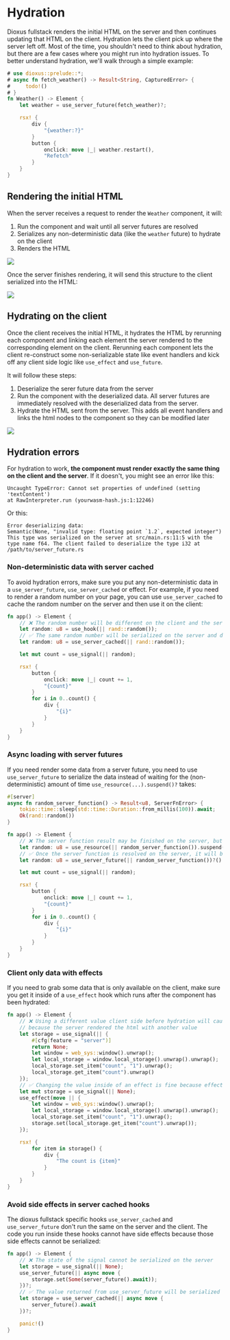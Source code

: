 # Hydration

Dioxus fullstack renders the initial HTML on the server and then continues updating that HTML on the client. Hydration lets the client pick up where the server left off. Most of the time, you shouldn't need to think about hydration, but there are a few cases where you might run into hydration issues. To better understand hydration, we'll walk through a simple example:

```rust
# use dioxus::prelude::*;
# async fn fetch_weather() -> Result<String, CapturedError> {
#     todo!()
# }
fn Weather() -> Element {
    let weather = use_server_future(fetch_weather)?;

    rsx! {
        div {
            "{weather:?}"
        }
        button {
            onclick: move |_| weather.restart(),
            "Refetch"
        }
    }
}
```

## Rendering the initial HTML

When the server receives a request to render the `Weather` component, it will:
1) Run the component and wait until all server futures are resolved
2) Serializes any non-deterministic data (like the `weather` future) to hydrate on the client
3) Renders the HTML

[![](https://mermaid.ink/img/pako:eNpdkDFTwzAMhf-KT3M70HbKwELhGMqSdAIziFhNfI2lnGzDQa__HZfk4Iq1-D1_ejr5BK04ggoOg3y0PWoy-61lE_Nbpzj2Jt68WGhI30lN4x2ZmtiReu4svBZwPs4rtckLm13958ZVaa4zmzsJozBxumqK6ynb4-C_yMxTHnLKSvGa3FyCfiabx_3Tbn4sxsTElVkub0vgLNeT3FieChYQSAN6V1Y9XSALqadAFqpydahHC5bPhcOcpPnkFqqkmRagkrseqgMOsag8Oky09Vh-J_y6I_KzSPhH3TufRGfz_A3Ce3PT?type=png)](https://mermaid-js.github.io/mermaid-live-editor/edit#pako:eNpdkDFTwzAMhf-KT3M70HbKwELhGMqSdAIziFhNfI2lnGzDQa__HZfk4Iq1-D1_ejr5BK04ggoOg3y0PWoy-61lE_Nbpzj2Jt68WGhI30lN4x2ZmtiReu4svBZwPs4rtckLm13958ZVaa4zmzsJozBxumqK6ynb4-C_yMxTHnLKSvGa3FyCfiabx_3Tbn4sxsTElVkub0vgLNeT3FieChYQSAN6V1Y9XSALqadAFqpydahHC5bPhcOcpPnkFqqkmRagkrseqgMOsag8Oky09Vh-J_y6I_KzSPhH3TufRGfz_A3Ce3PT)

Once the server finishes rendering, it will send this structure to the client serialized into the HTML:

[![](https://mermaid.ink/img/pako:eNqFUcFKAzEQ_ZUwh57agy22sAUFqaCgF1sQNCLTZLYbupss2VmLlv67s92luoo4uSRv3nvzhuzBBEuQQJqHnckwslottFdVvd5ELDNVjZ81LCk6zN0HWbVARg0vQpGyLpJhF7xaXbVIU_5MJCmxyV53hJxR7ATkbc96Irxb71i81c3q_u4_3ybKIOe5dW-DDc9P9GPzXJr7bl5yeeg3p51yXTOLa_Amd2b722QmvAdKI1XZH5mb3R57W7VVjb_dJ1_KY241Gl1IQjWQJB02bbGZ9u2BIRQUC3RWPmPfkDTIkII0JHK1GLcatD8ID2sOy3dvIOFY0xBiqDcZJCnmlbzq0iLTwqEELk5oif4phOIH69o6DrEDD5_uGqQ1?type=png)](https://mermaid-js.github.io/mermaid-live-editor/edit#pako:eNqFUcFKAzEQ_ZUwh57agy22sAUFqaCgF1sQNCLTZLYbupss2VmLlv67s92luoo4uSRv3nvzhuzBBEuQQJqHnckwslottFdVvd5ELDNVjZ81LCk6zN0HWbVARg0vQpGyLpJhF7xaXbVIU_5MJCmxyV53hJxR7ATkbc96Irxb71i81c3q_u4_3ybKIOe5dW-DDc9P9GPzXJr7bl5yeeg3p51yXTOLa_Amd2b722QmvAdKI1XZH5mb3R57W7VVjb_dJ1_KY241Gl1IQjWQJB02bbGZ9u2BIRQUC3RWPmPfkDTIkII0JHK1GLcatD8ID2sOy3dvIOFY0xBiqDcZJCnmlbzq0iLTwqEELk5oif4phOIH69o6DrEDD5_uGqQ1)

## Hydrating on the client

Once the client receives the initial HTML, it hydrates the HTML by rerunning each component and linking each element the server rendered to the corresponding element on the client. Rerunning each component lets the client re-construct some non-serializable state like event handlers and kick off any client side logic like `use_effect` and `use_future`.

It will follow these steps:
1) Deserialize the serer future data from the server
2) Run the component with the deserialized data. All server futures are immediately resolved with the deserialized data from the server.
3) Hydrate the HTML sent from the server. This adds all event handlers and links the html nodes to the component so they can be modified later

[![](https://mermaid.ink/img/pako:eNpdkLFuAjEMhl_F8gxDgemGLlyrDnThmNp0SC-Gi7g4JydpRRHvXsOdkFpnif__s534jG10hBXu-_jddlYy7GrDkMrnQezQQXp4N7juPXGGxjuCl5MT63Nkgx8Kajgv1GYfGTbbUblGWmphTYnE297_EDQkXyTwXHIRSvfqG7tQdlsY1jEMkXXWX3ul9m1u1vm7183kErsRSkuYzx-1zZQuxnRleDw4w0ASrHf60_MVMpg7CmSw0quzcjRo-KKcLTk2J26xylJohhLLocNqb_ukWRmcvqH2VpcT7upg-S3G8I96crolmcTLL4RBdIg?type=png)](https://mermaid-js.github.io/mermaid-live-editor/edit#pako:eNpdkLFuAjEMhl_F8gxDgemGLlyrDnThmNp0SC-Gi7g4JydpRRHvXsOdkFpnif__s534jG10hBXu-_jddlYy7GrDkMrnQezQQXp4N7juPXGGxjuCl5MT63Nkgx8Kajgv1GYfGTbbUblGWmphTYnE297_EDQkXyTwXHIRSvfqG7tQdlsY1jEMkXXWX3ul9m1u1vm7183kErsRSkuYzx-1zZQuxnRleDw4w0ASrHf60_MVMpg7CmSw0quzcjRo-KKcLTk2J26xylJohhLLocNqb_ukWRmcvqH2VpcT7upg-S3G8I96crolmcTLL4RBdIg)

## Hydration errors

For hydration to work, **the component must render exactly the same thing on the client and the server**. If it doesn't, you might see an error like this:

```
Uncaught TypeError: Cannot set properties of undefined (setting 'textContent')
at RawInterpreter.run (yourwasm-hash.js:1:12246)
```

Or this:

```
Error deserializing data:
Semantic(None, "invalid type: floating point `1.2`, expected integer")
This type was serialized on the server at src/main.rs:11:5 with the type name f64. The client failed to deserialize the type i32 at /path/to/server_future.rs
```

### Non-deterministic data with server cached

To avoid hydration errors, make sure you put any non-deterministic data in a `use_server_future`, `use_server_cached` or effect. For example, if you need
to render a random number on your page, you can use `use_server_cached` to cache the random number on the server and then use it on the client:

```rust
fn app() -> Element {
    // ❌ The random number will be different on the client and the server
    let random: u8 = use_hook(|| rand::random());
    // ✅ The same random number will be serialized on the server and deserialized on the client
    let random: u8 = use_server_cached(|| rand::random());

    let mut count = use_signal(|| random);

    rsx! {
        button {
            onclick: move |_| count += 1,
            "{count}"
        }
        for i in 0..count() {
            div {
                "{i}"
            }
        }
    }
}
```

### Async loading with server futures

If you need render some data from a server future, you need to use `use_server_future` to serialize the data instead of waiting for the (non-deterministic) amount of time `use_resource(...).suspend()?` takes:

```rust
#[server]
async fn random_server_function() -> Result<u8, ServerFnError> { 
    tokio::time::sleep(std::time::Duration::from_millis(100)).await;
    Ok(rand::random())
}

fn app() -> Element {
    // ❌ The server function result may be finished on the server, but pending on the client
    let random: u8 = use_resource(|| random_server_function()).suspend()?().unwrap_or_default();
    // ✅ Once the server function is resolved on the server, it will be sent to the client
    let random: u8 = use_server_future(|| random_server_function())?().unwrap().unwrap_or_default();

    let mut count = use_signal(|| random);

    rsx! {
        button {
            onclick: move |_| count += 1,
            "{count}"
        }
        for i in 0..count() {
            div {
                "{i}"
            }
        }
    }
}
```

### Client only data with effects

If you need to grab some data that is only available on the client, make sure you get it inside of a
`use_effect` hook which runs after the component has been hydrated:

```rust
fn app() -> Element {
    // ❌ Using a different value client side before hydration will cause hydration issues
    // because the server rendered the html with another value
    let storage = use_signal(|| {
        #[cfg(feature = "server")]
        return None;
        let window = web_sys::window().unwrap();
        let local_storage = window.local_storage().unwrap().unwrap();
        local_storage.set_item("count", "1").unwrap();
        local_storage.get_item("count").unwrap()
    });
    // ✅ Changing the value inside of an effect is fine because effects run after hydration
    let mut storage = use_signal(|| None);
    use_effect(move || {
        let window = web_sys::window().unwrap();
        let local_storage = window.local_storage().unwrap().unwrap();
        local_storage.set_item("count", "1").unwrap();
        storage.set(local_storage.get_item("count").unwrap());
    });

    rsx! {
        for item in storage() {
            div {
                "The count is {item}"
            }
        }
    }
}
```

### Avoid side effects in server cached hooks

The dioxus fullstack specific hooks `use_server_cached` and `use_server_future` don't run the same on the server and the client. The code you run inside these hooks cannot have side effects because those side effects cannot be serialized:

```rust
fn app() -> Element {
    // ❌ The state of the signal cannot be serialized on the server
    let storage = use_signal(|| None);
    use_server_future(|| async move {
        storage.set(Some(server_future().await));
    })?;
    // ✅ The value returned from use_server_future will be serialized on the server and hydrated on the client
    let storage = use_server_cached(|| async move {
        server_future().await
    })?;

    panic!()
}
```
